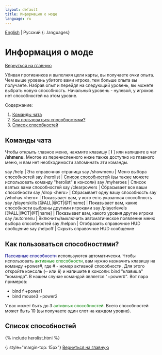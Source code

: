 ```yaml
---
layout: default
title: Информация о моде
language: ru
---
```


[English](../../en/help/) \| Русский
{: .languages}

# Информация о моде

[Вернуться на главную](..)

Убивая противников и выполняя цели карты, вы получаете очки опыта. Чем выше уровень убитого вами игрока, тем больше опыта вы получаете. Набрав опыт и перейдя на следующий уровень, вы можете выбрать новую способность. Начальный уровень - нулевой, у игроков нет способностей на этом уровне.

Содержание:

1. [Команды чата](#команды-чата)
2. [Как пользоваться способностями?](#как-пользоваться-способностями)
3. [Список способностей](#список-способностей)

## Команды чата

Чтобы открыть главное меню, нажмите клавишу \[ **I** \] или напишите в чат **/shmenu**. Многое из перечисленного ниже также доступно из главного меню, и вам нет необходимости запоминать эти команды.

say /help | Эта справочная страница
say /showmenu | Меню выбора способностей
say /herolist | [Список способностей](#список-способностей) (вы также можете использовать команду "herolist" в консоли)
say /myheroes | Список взятых вами способностей
say /clearpowers | Сбрасывает все ваши способности
say /drop \<hero\> | Сбрасывает одну вашу способность
say /whohas \<hero\> | Показывает вам, у кого есть указанная способность
say /playerskills \[@ALL\|@CT\|@T\|name\] | Показывает вам, какие способности выбраны другими игроками
say /playerlevels \[@ALL\|@CT\|@T\|name\] | Показывает вам, какого уровня другие игроки
say /automenu | Включить/выключить автоматическое появление меню выбора способностей
say /helpon | Отобразить справочное HUD сообщение
say /helpoff | Скрыть справочное HUD сообщение

## Как пользоваться способностями?

<span style="color: darkblue">Пассивные способности</span> используются автоматически. Чтобы использовать <span style="color: green">активные способности</span>, вам нужно назначить клавишу на команду +power#, где # - номер активной способности. Для этого откройте консоль (~ или ё) и напишите в консоли: bind "клавиша" "команда". В нашем случае командой является "+power#". Вот пара примеров:

- bind f +power1
- bind mouse3 +power2

У вас может быть до 3 <span style="color: green">активных способностей</span>. Всего способностей может быть 10 (вы получаете один слот на каждом уровне).

## Список способностей

{% include herolist.html %}

{: style="margin-top: 15px"}
[Вернуться на главную](..)
